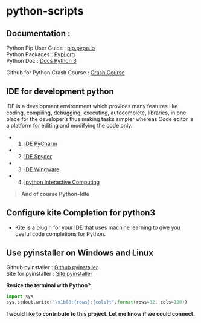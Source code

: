 # python-scripts
## Documentation :
Python Pip User Guide : [pip.pypa.io](https://pip.pypa.io/en/stable/user_guide/)</br>
Python Packages : [Pypi.org](https://pypi.org/)</br>
Python Doc : [Docs Python 3](https://docs.python.org/3/)</br>

Github for Python Crash Course : [Crash Course](https://github.com/ehmatthes/pcc)

## IDE for development python
IDE is a development environment which provides many features like coding, compiling, debugging, executing, autocomplete, libraries, in one place for the developer’s thus making tasks simpler whereas Code editor is a platform for editing and modifying the code only.</br>

- 1. [IDE PyCharm](https://www.jetbrains.com/pycharm/)
- 2. [IDE Spyder](https://www.spyder-ide.org/)
- 3. [IDE Wingware](https://wingware.com/)
- 4. [Ipython Interactive Computing](https://ipython.org/index.html)
>**And of course Python-Idle**

## Configure kite Completion for python3
* [Kite](https://kite.com/) is a plugin for your [IDE](https://kite.com/integrations/) that uses machine learning to give you useful code completions for Python.

## Use pyinstaller on Windows and Linux
Github pyinstaller : [Github pyinstaller](https://github.com/pyinstaller/pyinstaller)</br>
Site for pyinstaller : [Site pyinstaller](http://www.pyinstaller.org/)

**Resize the terminal with Python?**
```python
import sys
sys.stdout.write("\x1b[8;{rows};{cols}t".format(rows=32, cols=100))
```

**I would like to contribute to this project. Let me know if we could connect.**